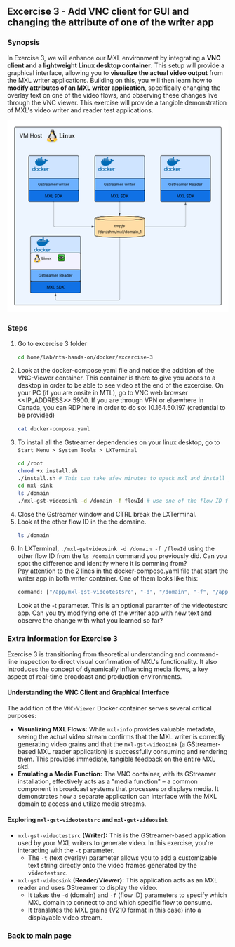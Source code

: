 ## Excercise 3 - Add VNC client for GUI and changing the attribute of one of the writer app

### Synopsis

In Exercise 3, we will enhance our MXL environment by integrating a **VNC client and a lightweight Linux desktop container**. This setup will provide a graphical interface, allowing you to **visualize the actual video output** from the MXL writer applications. Building on this, you will then learn how to **modify attributes of an MXL writer application**, specifically changing the overlay text on one of the video flows, and observing these changes live through the VNC viewer. This exercise will provide a tangible demonstration of MXL's video writer and reader test applications.

<img src="./exercise3.png" width="640">

### Steps

1. Go to excercise 3 folder  
   ```sh
   cd home/lab/nts-hands-on/docker/excercise-3
   ```
1. Look at the docker-compose.yaml file and notice the addition of the VNC-Viewer container. This container is there to give you acces to a desktop in order to be able to see video at the end of the excercise.
On your PC (if you are onsite in MTL), go to VNC web browser <<IP_ADDRESS>>:5900. If you are through VPN or elsewhere in Canada, you can RDP here in order to do so: 10.164.50.197 (credential to be provided)  
   ```sh
   cat docker-compose.yaml
   ```
1. To install all the Gstreamer dependencies on your linux desktop, go to `Start Menu > System Tools > LXTerminal`  
   ```sh
   cd /root
   chmod +x install.sh
   ./install.sh # This can take afew minutes to upack mxl and install gstreamer
   cd mxl-sink
   ls /domain
   ./mxl-gst-videosink -d /domain -f flowId # use one of the flow ID from the ls /domain command
   ```
1. Close the Gstreamer window and CTRL break the LXTerminal.  
1. Look at the other flow ID in the the domaine.  
   ```sh
   ls /domain
   ```
1. In LXTerminal, `./mxl-gstvideosink -d /domain -f /flowId` using the other flow ID from the `ls /domain` command you previously did. Can you spot the difference and identify where it is comming from?  
Pay attention to the 2 lines in the docker-compose.yaml file that start the writer app in both writer container. One of them looks like this:
   ```sh  
   command: ["/app/mxl-gst-videotestsrc", "-d", "/domain", "-f", "/app/v210_flow.json", "-t", "Original Flow"]
   ```
   Look at the -t parameter. This is an optional paramter of the videotestsrc app. Can you try modifying one of the writer app with new text and observe the change with what you learned so far?

### Extra information for Exercise 3
Exercise 3 is transitioning from theoretical understanding and command-line inspection to direct visual confirmation of MXL's functionality. It also introduces the concept of dynamically influencing media flows, a key aspect of real-time broadcast and production environments.

#### Understanding the VNC Client and Graphical Interface
The addition of the `VNC-Viewer` Docker container serves several critical purposes:

* **Visualizing MXL Flows:** While `mxl-info` provides valuable metadata, seeing the actual video stream confirms that the MXL writer is correctly generating video grains and that the `mxl-gst-videosink` (a GStreamer-based MXL reader application) is successfully consuming and rendering them. This provides immediate, tangible feedback on the entire MXL skd.
* **Emulating a Media Function:** The VNC container, with its GStreamer installation, effectively acts as a "media function" – a common component in broadcast systems that processes or displays media. It demonstrates how a separate application can interface with the MXL domain to access and utilize media streams.


#### Exploring `mxl-gst-videotestsrc` and `mxl-gst-videosink`  
* `mxl-gst-videotestsrc` **(Writer):** This is the GStreamer-based application used by your MXL writers to generate video. In this exercise, you're interacting with the `-t` parameter.
	* The `-t` (text overlay) parameter allows you to add a customizable text string directly onto the video frames generated by the `videotestsrc`.
* `mxl-gst-videosink` **(Reader/Viewer):** This application acts as an MXL reader and uses GStreamer to display the video.
	* It takes the `-d` (domain) and `-f` (flow ID) parameters to specify which MXL domain to connect to and which specific flow to consume.
	* It translates the MXL grains (V210 format in this case) into a displayable video stream.
### [Back to main page](../README.md)